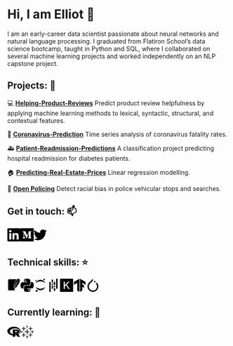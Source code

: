 # Hi, I am Elliot 👋

I am an early-career data scientist passionate about neural networks and natural language processing. I graduated from Flatiron School’s data science bootcamp, taught in Python and SQL, where I collaborated on several machine learning projects and worked independently on an NLP capstone project.


## Projects: :triangular_ruler:
:computer: [**Helping-Product-Reviews**](https://github.com/thisiselliot/HelpingProductReviews)
Predict product review helpfulness by applying machine learning methods to lexical, syntactic, structural, and contextual features.

:hospital: [**Coronavirus-Prediction**](https://github.com/thisiselliot/Coronavirus-Prediction)
Time series analysis of coronavirus fatality rates.

:ambulance: [**Patient-Readmission-Predictions**](https://github.com/thisiselliot/Patient-Readmission-Predictions)
A classification project predicting hospital readmission for diabetes patients.

:house: [**Predicting-Real-Estate-Prices**](https://github.com/thisiselliot/Predicting-Real-Estate-Prices-in-King-County-WA)
Linear regression modelling.

:cop: [**Open Policing**](https://github.com/thisiselliot/Open-Policing)
Detect racial bias in police vehicular stops and searches.


## Get in touch: :mailbox:
<p>
  <a href="https://www.linkedin.com/in/elliot-macy/"><img align="left" src="https://github.com/thisiselliot/icons/blob/main/linkedin.png" alt="linkedin" title="linkedin" height="30" width="30"></a>
  <a href="https://elimacy.medium.com/"><img align="left" src="https://github.com/thisiselliot/icons/blob/main/medium.png" alt="medium" title="medium" height="30" width="30"></a>
  <a href="https://twitter.com/EliMacy/"><img align="left" src="https://github.com/thisiselliot/icons/blob/main/twitter.png" alt="twitter" title="twitter" height="30" width="30"></a>
</p>

<br>
<br>

## Technical skills: :star:
<p>
  <a href="https://sqlite.org/"><img align="left" src="https://github.com/thisiselliot/icons/blob/main/sqlite.png" alt="sqlite" title="sqlite" height="30" width="30"></a>
  <a href="https://www.python.org/"><img align="left" src="https://github.com/thisiselliot/icons/blob/main/python.png" title="python" height="30" width="30"></a>
  <a href="https://jupyter.org/"><img align="left" src="https://github.com/thisiselliot/icons/blob/main/jupyter.png" alt="jupyter" title="jupyter" height="30" width="30"></a>
  <a href="https://pandas.pydata.org/"><img align="left" src="https://github.com/thisiselliot/icons/blob/main/pandas.png" alt="pandas" title="pandas" height="30" width="30"</a>
  <a href="https://keras.io/"><img align="left" src="https://github.com/thisiselliot/icons/blob/main/keras.png" alt="keras" title="keras" height="30" width="30"></a>
  <a href="https://www.tensorflow.org/"><img align="left" src="https://github.com/thisiselliot/icons/blob/main/tensorflow.png" alt="tensorflow" title="tensorflow" height="30" width="30"></a>
  <a href="https://pytorch.org/"><img align="left" src="https://github.com/thisiselliot/icons/blob/main/pytorch.png" alt="pytorch" title="pytorch" height="30" width="30"></a>
</p>

<br>
<br>

## Currently learning: :microscope:
<p>
    <a href="https://www.r-project.org/"><img align="left" src="https://github.com/thisiselliot/icons/blob/main/r.png" alt="r" title="r" height="30" width="30"></a>
    <a href="https://www.tableau.com/"><img align="left" src="https://github.com/thisiselliot/icons/blob/main/tableau.png" alt="tableau" title="tableau" height="30" width="30"></a>
</p>
